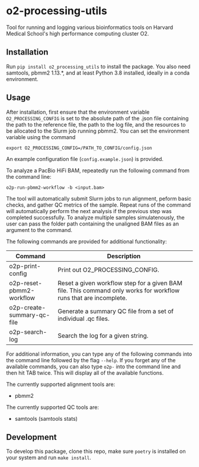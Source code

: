 # o2-processing-utils
Tool for running and logging various bioinformatics tools on Harvard Medical School's high performance computing cluster O2.

## Installation
Run `pip install o2_processing_utils` to install the package. You also need samtools, pbmm2 1.13.*, and at least Python 3.8 installed, ideally in a conda environment.

## Usage
After installation, first ensure that the environment variable `O2_PROCESSING_CONFIG` is set to the absolute path of the .json file containing the path to the reference file, the path to the log file, and the resources to be allocated to the Slurm job running pbmm2. You can set the environment variable using the command

```
export O2_PROCESSING_CONFIG=/PATH_TO_CONFIG/config.json
```

An example configuration file (`config.example.json`) is provided.

To analyze a PacBio HiFi BAM, repeatedly run the following command from the command line:

```
o2p-run-pbmm2-workflow -b <input.bam>
```
The tool will automatically submit Slurm jobs to run alignment, peform basic checks, and gather QC metrics of the sample. Repeat runs of the command will automatically perform the next analysis if the previous step was completed successfully. To analyze multiple samples simulatenously, the user can pass the folder path containing the unaligned BAM files as an argument to the command.

The following commands are provided for additional functionality:

| Command                    | Description |
| -------------------------- | ----------- |
| o2p-print-config           | Print out O2_PROCESSING_CONFIG. |
| o2p-reset-pbmm2-workflow   | Reset a given workflow step for a given BAM file. This command only works for workflow runs that are incomplete. |
| o2p-create-summary-qc-file | Generate a summary QC file from a set of individual .qc files. |
| o2p-search-log             | Search the log for a given string. |

For additional information, you can type any of the following commands into the command line followed by the flag `--help`. If you forget any of the available commands, you can also type `o2p-` into the command line and then hit TAB twice. This will display all of the available functions.

The currently supported alignment tools are:
- pbmm2

The currently supported QC tools are:
- samtools (samtools stats)

## Development
To develop this package, clone this repo, make sure `poetry` is installed on your system and run `make install`.